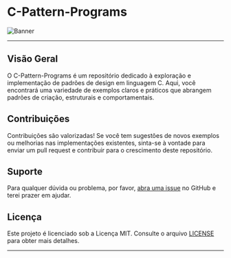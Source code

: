 # C-Pattern-Programs

![Banner](https://www.havi.co/wp-content/uploads/2021/07/pattern-program-banner-1.png)

---

## Visão Geral

O C-Pattern-Programs é um repositório dedicado à exploração e implementação de padrões de design em linguagem C. Aqui, você encontrará uma variedade de exemplos claros e práticos que abrangem padrões de criação, estruturais e comportamentais.

## Contribuições

Contribuições são valorizadas! Se você tem sugestões de novos exemplos ou melhorias nas implementações existentes, sinta-se à vontade para enviar um pull request e contribuir para o crescimento deste repositório.

## Suporte

Para qualquer dúvida ou problema, por favor, [abra uma issue](https://github.com/mpwsenadev/C-Pattern-Programs/issues) no GitHub e terei prazer em ajudar.

## Licença

Este projeto é licenciado sob a Licença MIT. Consulte o arquivo [LICENSE](LICENSE) para obter mais detalhes.

---

